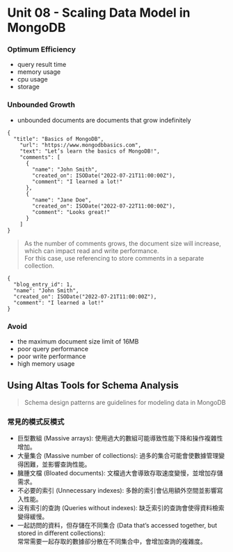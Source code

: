 # Unit 08 - Scaling Data Model in MongoDB

### Optimum Efficiency

- query result time
- memory usage
- cpu usage
- storage

### Unbounded Growth

- unbounded documents are documents that grow indefinitely

```
{
  "title": "Basics of MongoDB",
    "url": "https://www.mongodbbasics.com",
    "text": "Let’s learn the basics of MongoDB!",
    "comments": [
      {
        "name": "John Smith",
        "created_on": ISODate("2022-07-21T11:00:00Z"),
        "comment": "I learned a lot!"
      },
      {
        "name": "Jane Doe",
        "created_on": ISODate("2022-07-22T11:00:00Z"),
        "comment": "Looks great!"
      }
    ]
}
```

> As the number of comments grows, the document size will increase, which can impact read and write performance.  
> For this case, use referencing to store comments in a separate collection.

```
{
  "blog_entry_id": 1,
  "name": "John Smith",
  "created_on": ISODate("2022-07-21T11:00:00Z"),
  "comment": "I learned a lot!"
}
```

### Avoid

- the maximum document size limit of 16MB
- poor query performance
- poor write performance
- high memory usage

## Using Altas Tools for Schema Analysis

> Schema design patterns are guidelines for modeling data in MongoDB

### 常見的模式反模式

- 巨型數組 (Massive arrays): 使用過大的數組可能導致性能下降和操作複雜性增加。
- 大量集合 (Massive number of collections): 過多的集合可能會使數據管理變得困難，並影響查詢性能。
- 臃腫文檔 (Bloated documents): 文檔過大會導致存取速度變慢，並增加存儲需求。
- 不必要的索引 (Unnecessary indexes): 多餘的索引會佔用額外空間並影響寫入性能。
- 沒有索引的查詢 (Queries without indexes): 缺乏索引的查詢會使得資料檢索變得緩慢。
- 一起訪問的資料，但存儲在不同集合 (Data that’s accessed together, but stored in different collections):  
  常常需要一起存取的數據卻分散在不同集合中，會增加查詢的複雜度。

